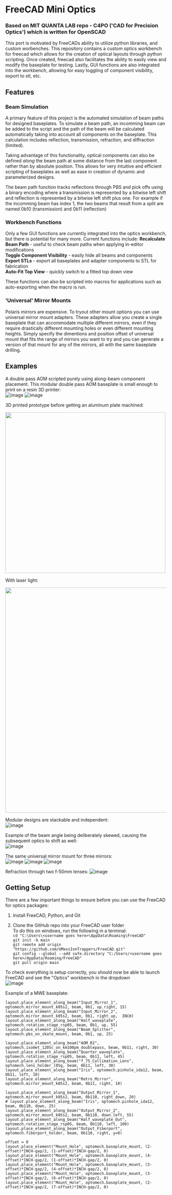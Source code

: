 # FreeCAD Mini Optics

### Based on MIT QUANTA LAB repo - C4PO ('CAD for Precision Optics') which is written for OpenSCAD

This port is motivated by FreeCADs ability to utilize python libraries, and custom worbenches.
This repository contains a custom optics workbench for freecad which allows for the creation of optical layouts through python scripting.
Once created, freecad also facilitates the ability to easily view and modify the baseplate for testing.
Lastly, GUI functions are also integrated into the workbench, allowing for easy toggling of component visibility, export to stl, etc.

## Features

### Beam Simulation
A primary feature of this project is the automated simulation of beam paths for designed baseplates.
To simulate a beam path, an incomming beam can be added to the script and the path of the beam will be calculated automatically taking into account all components on the baseplate. This calculation includes reflection, transmission, refraction, and diffraction (limited).

Taking advantage of this functionality, optical components can also be defined *along* the beam path at some distance from the last component rather than by absolute position. This allows for very intuitive and efficient scripting of baseplates as well as ease in creation of dynamic and parameterized designs.

The beam path function tracks reflections through PBS and pick offs using a binary encoding where a transmission is represented by a bitwise left shift and reflection is represented by a bitwise left shift plus one. For example if the incomming beam has index 1, the two beams that result from a split are named 0b10 (transmission) and 0b11 (reflection)

### Workbench Functions
Only a few GUI functions are currently integrated into the optics workbench, but there is potential for many more.
Current functions include:
**Recalculate Beam Path** - useful to check beam paths when applying in-editor modifications  
**Toggle Component Visibility** - easily hide all beams and components  
**Export STLs** - export all baseplates and adapter components to STL for fabrication  
**Auto-Fit Top View** - quickly switch to a fitted top down view

These functions can also be scripted into macros for applications such as auto-exporting when the macro is run.

### 'Universal' Mirror Mounts
Polaris mirrors are expensive. To tryout other mount options you can use universal mirror mount adapters. These adapters allow you create a single baseplate that can accommodate multiple different mirrors, even if they require drastically different mounting holes or even different mounting heights. Simply specify the dimentions and position offset of universal mount that fits the range of mirrors you want to try and you can generate a version of that mount for any of the mirrors, all with the same baseplate drilling.

## Examples

A double pass AOM scripted purely using along-beam component placement. This modular double pass AOM baseplate is small enough to print on a resin 3D printer:  
![image](https://user-images.githubusercontent.com/103533593/226716244-0ecad33d-71e4-46a8-a218-f00bf779ac8a.png)
![image](https://user-images.githubusercontent.com/103533593/226716319-9bad9d81-a907-4680-9812-3d6e7ccdd8c4.png)

3D printed prototype before getting an aluminum plate machined:  

<img src="https://user-images.githubusercontent.com/103533593/227657213-c2eaf5f6-3d0c-4007-8453-f4db15ae9c57.jpg" width=500>

With laser light:

<img src="https://user-images.githubusercontent.com/103533593/227656698-e453a4dc-6f9e-4715-acd9-d12d77c47c9a.png" width=700>

Modular designs are stackable and independent:  
![image](https://user-images.githubusercontent.com/103533593/225907411-c28c953b-345c-4921-9965-d5707ece66d7.png)

Example of the beam angle being deliberately skewed, causing the subsequent optics to shift as well:  
![image](https://user-images.githubusercontent.com/103533593/225908758-4c196c09-486d-4347-9094-3af1f606a397.png)


The same universal mirror mount for three mirrors:  
![image](https://user-images.githubusercontent.com/103533593/226721943-3984bdcd-9abe-4df4-a6c2-102d04fe3eb1.png)
![image](https://user-images.githubusercontent.com/103533593/226722031-bafe2a32-d902-4fc2-bf7d-2c830fe7318f.png)
![image](https://user-images.githubusercontent.com/103533593/226722154-ab0ab1ce-a737-48ac-afea-57c727d85642.png)

Refraction through two f-50mm lenses:
![image](https://user-images.githubusercontent.com/103533593/226727735-ee66cce2-d81f-48d2-abbd-9e2443ff2745.png)


## Getting Setup
There are a few important things to ensure before you can use the FreeCAD for optics packages:

1. Install FreeCAD, Python, and Git

2. Clone the GitHub repo into your FreeCAD user folder  
	To do this on windows, run the following in a terminal:  
	```cd "C:\Users\<username goes here>\AppData\Roaming\FreeCAD"```  
	```git init -b main```  
	```git remote add origin "https://github.com/UMassIonTrappers/FreeCAD.git"```  
	```git config --global --add safe.directory "C:/Users/<username goes here>/AppData/Roaming/FreeCAD"```  
	```git pull origin main```  
		
To check everything is setup correctly, you should now be able to launch FreeCAD and see the "Optics" workbench in the dropdown  
![image](https://user-images.githubusercontent.com/103533593/226724665-77b05f5b-1faa-43ca-9329-f6a0894ec1fc.png)


Example of a MWE baseplate:

````
layout.place_element_along_beam("Input_Mirror_1", optomech.mirror_mount_k05s2, beam, 0b1, up_right, 15)
layout.place_element_along_beam("Input_Mirror_2", optomech.mirror_mount_k05s2, beam, 0b1, right_up,  INCH)
layout.place_element_along_beam("Half_waveplate", optomech.rotation_stage_rsp05, beam, 0b1, up, 55)
layout.place_element_along_beam("Beam_Splitter", optomech.pbs_on_skate_mount, beam, 0b1, up, 25)

layout.place_element_along_beam("AOM_R2", optomech.isomet_1205c_on_km100pm_doublepass, beam, 0b11, right, 30)
layout.place_element_along_beam("Quarter_waveplate", optomech.rotation_stage_rsp05, beam, 0b11, left, 45)
layout.place_element_along_beam("f_75_Collimation_Lens", optomech.lens_holder_l05g, beam, 0b11, left, 30)
layout.place_element_along_beam("Iris", optomech.pinhole_ida12, beam, 0b11, left, 10)
layout.place_element_along_beam("Retro_Mirror", optomech.mirror_mount_k05s2, beam, 0b11, right, 10)

layout.place_element_along_beam("Output_Mirror_1", optomech.mirror_mount_k05s2, beam, 0b110, right_down, 20)
# layout.place_element_along_beam("Iris", optomech.pinhole_ida12, beam, 0b110, down, 25)
layout.place_element_along_beam("Output_Mirror_2", optomech.mirror_mount_k05s2, beam, 0b110, down_left, 55)
layout.place_element_along_beam("Half_waveplate_Out", optomech.rotation_stage_rsp05, beam, 0b110, left, 100)
layout.place_element_along_beam("Output_Fiberport", optomech.fiberport_holder, beam, 0b110, right, y=0)

offset = 0
layout.place_element("Mount_Hole", optomech.baseplate_mount, (2-offset)*INCH-gap/2, (1-offset)*INCH-gap/2, 0)
layout.place_element("Mount_Hole", optomech.baseplate_mount, (4-offset)*INCH-gap/2, (1-offset)*INCH-gap/2, 0)
layout.place_element("Mount_Hole", optomech.baseplate_mount, (3-offset)*INCH-gap/2, (4-offset)*INCH-gap/2, 0)
layout.place_element("Mount_Hole", optomech.baseplate_mount, (3-offset)*INCH-gap/2, (6-offset)*INCH-gap/2, 0)
layout.place_element("Mount_Hole", optomech.baseplate_mount, (2-offset)*INCH-gap/2, (7-offset)*INCH-gap/2, 0)
````
